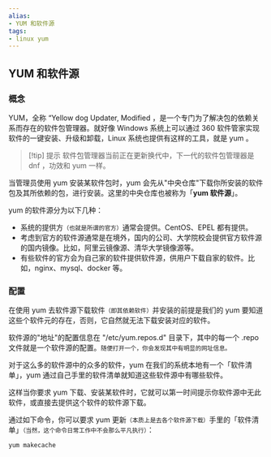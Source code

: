 ```yaml
---
alias: 
- YUM 和软件源
tags: 
- linux yum
---
```


## YUM 和软件源

### 概念

YUM，全称 “Yellow dog Updater, Modified ，是一个专门为了解决包的依赖关系而存在的软件包管理器。就好像 Windows 系统上可以通过 360 软件管家实现软件的一键安装、升级和卸载，Linux 系统也提供有这样的工具，就是 yum 。

> [!tip] 提示
> 软件包管理器当前正在更新换代中，下一代的软件包管理器是 dnf ，功效和 yum 一样。

当管理员使用 yum 安装某软件包时，yum 会先从"中央仓库"下载你所安装的软件包及其所依赖的包，进行安装。这里的中央仓库也被称为「**yum 软件源**」。

yum 的软件源分为以下几种：

- 系统的提供方<small>（也就是所谓的官方）</small>通常会提供。CentOS、EPEL 都有提供。
- 考虑到官方的软件源通常是在境外，国内的公司、大学院校会提供官方软件源的国内镜像。比如，阿里云镜像源、清华大学镜像源等。
- 有些软件的官方会为自己家的软件提供软件源，供用户下载自家的软件。比如，nginx、mysql、docker 等。

### 配置

在使用 yum 去软件源下载软件<small>（即其依赖软件）</small>并安装的前提是我们的 yum 要知道这些个软件元的存在，否则，它自然就无法下载安装对应的软件。

软件源的"地址"的配置信息在 "/etc/yum.repos.d" 目录下，其中的每一个 .repo 文件就是一个软件源的配置。<small>随便打开一个，你会发现其中有明显的网址信息。</small>

对于这么多的软件源中的众多的软件，yum 在我们的系统本地有一个「软件清单」，yum 通过自己手里的软件清单就知道这些软件源中有哪些软件。

这样当你要求 yum 下载、安装某软件时，它就可以第一时间提示你软件源中无此软件，或直接去提供这个软件的软件源下载。

通过如下命令，你可以要求 yum 更新<small>（本质上是去各个软件源下载）</small>手里的「软件清单」<small>（当然，这个命令日常工作中不会那么平凡执行）</small>：

```bash
yum makecache
```

